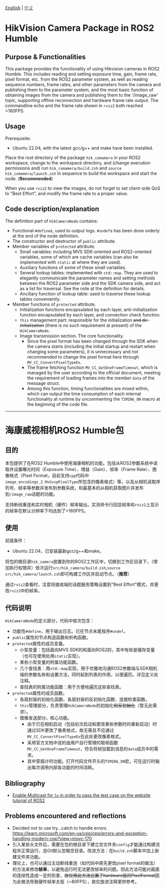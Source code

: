 <font face="Noto Serif">[English](#en)</font> | <font face="Noto Serif CJK SC">[中文](#zh)</font>

<a id="en"></a>

# HikVision Camera Package in ROS2 Humble

## Purpose & Functionalities

This package provides the functionality of using Hikvision cameras in ROS2 Humble. This includes reading and setting exposure time, gain, frame rate, pixel format, etc. from the ROS2 parameter system, as well as reading sequence numbers, frame rates, and other parameters from the camera and publishing them to the parameter system, and the most basic function of obtaining images from the camera and publishing them to the '/image_raw' topic, supporting offline reconnection and hardware frame rate output. The commandline echo and the frame rate shown in `rviz2` both reached >160FPS.

## Usage

Prerequisite:
- Ubuntu 22.04, with the latest gcc/g++ and make have been installed.

Place the root directory of the package `hik_comamera` in your ROS2 workspace, change to the workspace directory, and (change execution permissions and) run `hik_comamera/build.zsh` and `source hik_comamera/launch.zsh` in sequence to build the workspace and start the node. (**Recommended**)

When you use `rviz2` to view the images, do not forget to set client-side QoS to "Best Effort", and modify the frame rate to a proper value.

## Code description/explanation

The definition part of `HikCameraNode` contains:
- Functional `#define`s, used to output logs. `#undef`s has been done orderly at the end of the node definition.
- The constructor and destructor of `public` attribute.
- Member variables of `protected` attribute.
	- Small variables: including MVS SDK-oriented and ROS2-oriented variables, some of which are cache variables (can also be implemented with `static` at where they are used).
	- Auxiliary functions of some of these small variables.
	- Several lookup tables: implemented with `std::map`. They are used to elegantly communicate the parameter names and setting methods between the ROS2 parameter side and the SDK camera side, and act as a list for traversal. See the note at the definition for details.
	- Ancillary function of lookup table: used to traverse these lookup tables conveniently.
- Member functions of `protected` attribute.
	- Initialization functions encapsulated by each layer, anti-initialization function encapsulated by each layer, and connection check function.
	- `this` management part: responsible for the initialization ~~and de-initialization~~ (there is no such requirement at present) of the `HikCameraNode`.
	- Image transmission section. The core functionality.
		- Since the pixel format has been changed through the SDK when the camera starts (including the initial startup and restart when changing some parameters), it is unnecessary and not recommended to change the pixel format here through `MV_CC_ConvertPixelTypeEx`.
		- The frame fetching function `MV_CC_GetOneFrameTimeout`, which is managed by the user according to the official document, meeting the requirement of loading frames into the member `data` of the message struct.
		- Among this function, timing functionalities are mixed within, which can output the time consumption of each internal functionality at runtime by uncommenting the `TIMING_ON` macro at the beginning of the code file.


<!-- ## Improvement made in building process -->
<!-- - Removed HIKVISION SDK package from the requirement list and put the SDK include files and libs inside the project, in order to improve the easiness of installing the dependencies. -->

---

<a id="zh"></a>

# 海康威视相机ROS2 Humble包

## 目的

本包提供了在ROS2 Humble中使用海康相机的功能。包括从ROS2参数系统中读取并设置曝光时间（Exposure Time）、增益（Gain）、帧率（Frame Rate）、图像格式（Pixel Format，目前支持`cpp`代码中`image_encodings_2_MvGvspPixelType`所包含的像素格式）等，以及从相机读取序列号、帧率等参数并发布到参数系统，和最基本的从相机获取图片并发布到`/image_raw`话题的功能。

支持断线重连和实时相机（硬件）帧率输出。实测命令行回显帧率和`rviz2`上显示的帧率在默认分辨率下均达到了>160FPS。

## 使用

前提条件：
- Ubuntu 22.04，已安装最新gcc/g++和make。

将包的根目录`hik_camera`放置到你的ROS2工作区中，切换到工作区目录下，（增加执行权限并）依次运行`src/hik_camera/build.zsh`,`source src/hik_camera/launch.zsh`即可构建工作区并启动节点。（**推荐**）

通过`rviz2`查看时，注意将接收端的话题服务策略设置到"Best Effort"模式，并更改`rviz2`中的帧率。

## 代码说明

`HikCameraNode`的定义部分，代码中依次包含：
- 功能性`#define`，用于输出日志。已在节点末尾按序`#undef`。
- `public`属性的节点构造函数和析构函数。
- `protected`属性的成员变量。
	- 小型变量：包括面向MVS SDK的和面向ROS2的，其中有些是缓存变量（也可在使用处用`static`实现）。
	- 某些小型变量的附属功能函数。
	- 几个查找表：用`std::map`实现，用于优雅地沟通ROS2参数端与SDK相机端的参数名称和设置方法，同时起到列表的作用，以便遍历。详见定义处注释。
	- 查找表的附属功能函数：用于方便地遍历这些查找表。
- `protected`属性的成员函数。
	- 各层封装的初始化函数、各层封装的反初始化函数、连接检查函数。
	- `this`管理部分，负责管理`HikCameraNode`的初始化~~和反初始化~~（暂无此需求）。
	- 图像发送部分。核心功能。
		- 由于已在相机启动（包括初次启动和更改某些参数时的重新启动）时通过SDK更改了像素格式，故无需且不应通过`MV_CC_ConvertPixelTypeEx`在此处更改像素格式。
		- 采用官方文档中说的由用户自行管理的取帧函数`MV_CC_GetOneFrameTimeout`，符合将帧加载到消息的`data`成员中的需求。
		- 其中穿插计时功能。打开代码文件开头的`TIMING_ON`宏，可在运行时输出每次调用内部各功能的时间消耗。

## Bibliography

- [Enable Multicast for `lo` in order to pass the test case on the website tutorial of ROS2](https://autowarefoundation.github.io/autoware-documentation/main/installation/additional-settings-for-developers/network-configuration/enable-multicast-for-lo/)


## Problems encountered and reflections

- Decided not to use try...catch to handle errors. https://learn.microsoft.com/en-us/cpp/cpp/errors-and-exception-handling-modern-cpp?view=msvc-170
- 引入某些头文件后，需要在包的根目录下建立空文件夹`config`才能通过构建流程并正常运行，且Git默认忽略空目录。改进方法：在`build.zsh`脚本中加上新建文件夹功能。
- 理论上，也可以通过主动断线重连（如代码中原先更改pixel format的做法）的方法来修改**帧率**，以避免运行时无法更改帧率的问题。但此方法可能对画面的连续性造成一定的伤害，~~故仅用此方法设置了hardware级的PixelFormat~~因为此做法导致硬件帧率太低（~80FPS），故仅放进注释里供参考。